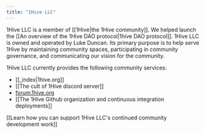 ```yaml
---
title: "1Hive LLC"
---
```

1Hive LLC is a member of [[1Hive|the 1Hive community]]. We helped launch the [[An overview of the 1Hive DAO protocol|1hive DAO protocol]]. 1Hive LLC is owned and operated by Luke Duncan. Its primary purpose is to help serve 1Hive by maintaining community spaces, participating in community governance, and communicating our vision for the community.

1Hive LLC currently provides the following community services:
* [[_index|1hive.org]]
* [[The cult of 1Hive discord server]]
* [forum.1hive.org](https://forum.1hive.org)
* [[The 1Hive Github organization and continuous integration deployments]]

[[Learn how you can support 1Hive LLC's continued community development work]]


